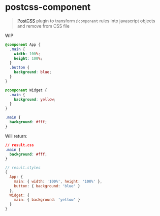 # postcss-component

> [PostCSS](https://github.com/postcss/postcss) plugin to transform `@component` rules into javascript objects and remove from CSS file

WIP

```css
@component App {
  .main {
    width: 100%;
    height: 100%;
  }
  .button {
    background: blue;
  }
}

@component Widget {
  .main {
    background: yellow;
  }
}

.main {
  background: #fff;
}
```

Will return:

```css
// result.css
.main {
  background: #fff;
}
```

```js
// result.styles
{
  App: {
    main: { width: '100%', height: '100%' },
    button: { background: 'blue' }
  },
  Widget: {
    main: { background: 'yellow' }
  }
}
```
